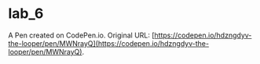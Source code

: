 # lab_6

A Pen created on CodePen.io. Original URL: [https://codepen.io/hdzngdyv-the-looper/pen/MWNrayQ](https://codepen.io/hdzngdyv-the-looper/pen/MWNrayQ).

